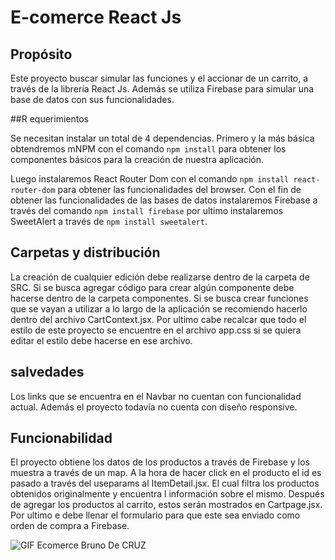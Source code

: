 # E-comerce React Js

## Propósito

Este proyecto buscar simular las funciones y el accionar de un carrito, a través de la librería React Js. Además se utiliza Firebase para simular una base de datos con sus funcionalidades.

##R equerimientos

Se necesitan instalar un total de 4 dependencias. Primero y la más básica obtendremos mNPM con el comando `npm install` para obtener los componentes básicos para la creación de nuestra aplicación.

Luego instalaremos React Router Dom con el comando `npm install react-router-dom` para obtener las funcionalidades del browser. 
Con el fin de obtener las funcionalidades de las bases de datos instalaremos Firebase a través del comando `npm install firebase` por ultimo instalaremos SweetAlert a través de `npm install sweetalert`.

## Carpetas y distribución

La creación de cualquier edición debe realizarse dentro de la carpeta de SRC. Si se busca agregar código para crear algún componente debe hacerse dentro de la carpeta componentes. Si se busca crear funciones que se vayan a utilizar a lo largo de la aplicación se recomiendo hacerlo dentro del archivo CartContext.jsx. Por ultimo cabe recalcar que todo el estilo de este proyecto se encuentre en el archivo app.css si se quiera editar el estilo debe hacerse en ese archivo.

## salvedades

Los links que se encuentra en el Navbar no cuentan con funcionalidad actual. Además el proyecto todavía no cuenta con diseño responsive.

## Funcionabilidad

El proyecto obtiene los datos de los productos a través de Firebase y los muestra a través de un map. A la hora de hacer click en el producto el id es pasado a través del useparams al ItemDetail.jsx. El cual filtra los productos obtenidos originalmente y encuentra l información sobre el mismo. Después de agregar los productos al carrito, estos serán mostrados en Cartpage.jsx. Por ultimo e debe llenar el formulario para que este sea enviado como orden de compra a Firebase.

![GIF Ecomerce Bruno De CRUZ](https://user-images.githubusercontent.com/96153147/183527931-dccf170c-1943-4ee9-bf0d-e5e951603c77.gif)
